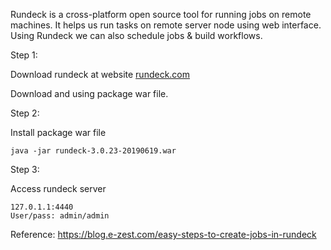 Rundeck is a cross-platform open source tool for running jobs on remote machines. It helps us run tasks on remote server node using web interface. Using Rundeck we can also schedule jobs & build workflows.

Step 1:

Download rundeck at website [rundeck.com](https://docs.rundeck.com/downloads.html)

Download and using package war file.

Step 2: 

Install package war file
```
java -jar rundeck-3.0.23-20190619.war
```

Step 3: 

Access rundeck server
```
127.0.1.1:4440
User/pass: admin/admin
```

Reference: https://blog.e-zest.com/easy-steps-to-create-jobs-in-rundeck
